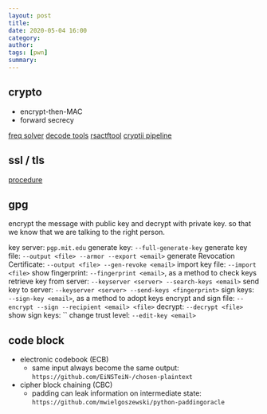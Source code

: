 ```yaml
---
layout: post
title: 
date: 2020-05-04 16:00
category: 
author: 
tags: [pwn]
summary: 
---
```


## crypto

* encrypt-then-MAC
* forward secrecy

[freq solver](https://quipqiup.com)
[decode tools](https://www.dcode.fr/tools-list#0)
[rsactftool](https://github.com/Ganapati/RsaCtfTool)
[cryptii pipeline](https://cryptii.com/)

## ssl / tls

[procedure](https://www.cloudflare.com/learning/ssl/what-happens-in-a-tls-handshake/)

## gpg

encrypt the message with public key and decrypt with private key.
so that we know that we are talking to the right person.

key server: `pgp.mit.edu`
generate key: `--full-generate-key`
generate key file: `--output <file> --armor --export <email>`
generate Revocation Certificate: `--output <file> --gen-revoke <email>`
import key file: `--import <file>`
show fingerprint: `--fingerprint <email>`, as a method to check keys
retrieve key from server: `--keyserver <server> --search-keys <email>`
send key to server: `--keyserver <server> --send-keys <fingerprint>`
sign keys: `--sign-key <email>`, as a method to adopt keys
encrypt and sign file: `--encrypt --sign --recipient <email> <file>`
decrypt: `--decrypt <file>`
show sign keys: ``
change trust level: `--edit-key <email>`

## code block

* electronic codebook (ECB)
  * same input always become the same output: `https://github.com/EiNSTeiN-/chosen-plaintext`
* cipher block chaining (CBC)
  * padding can leak information on intermediate state: `https://github.com/mwielgoszewski/python-paddingoracle`
